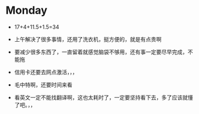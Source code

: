 # Monday

- 17+4+11.5+1.5=34

- 上午解决了很多事情，还用了洗衣机，挺方便的，就是有点贵啊
- 要减少很多东西了，一直留着就感觉脑袋不够用，还有事一定要尽早完成，不能拖
- 信用卡还要去网点激活，，，
- 毛中特啊，还要时间来看
- 看英文一定不能找翻译啊，这也太耗时了，一定要坚持看下去，多了应该就懂了吧。，，
